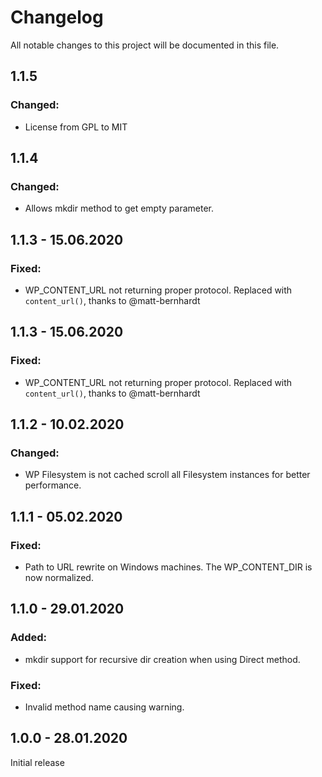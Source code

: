 # Changelog
All notable changes to this project will be documented in this file.

## 1.1.5

### Changed:
- License from GPL to MIT

## 1.1.4

### Changed:
- Allows mkdir method to get empty parameter.

## 1.1.3 - 15.06.2020

### Fixed:
- WP_CONTENT_URL not returning proper protocol. Replaced with `content_url()`, thanks to @matt-bernhardt

## 1.1.3 - 15.06.2020

### Fixed:
- WP_CONTENT_URL not returning proper protocol. Replaced with `content_url()`, thanks to @matt-bernhardt

## 1.1.2 - 10.02.2020

### Changed:
- WP Filesystem is not cached scroll all Filesystem instances for better performance.

## 1.1.1 - 05.02.2020

### Fixed:
- Path to URL rewrite on Windows machines. The WP_CONTENT_DIR is now normalized.

## 1.1.0 - 29.01.2020

### Added:
- mkdir support for recursive dir creation when using Direct method.

### Fixed:
- Invalid method name causing warning.

## 1.0.0 - 28.01.2020

Initial release
